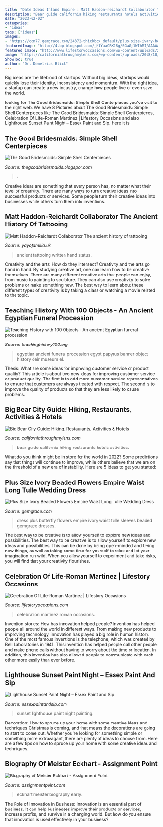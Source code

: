 ```yaml
---
title: "Date Ideas Inland Empire : Matt Haddon-reichardt Collaborator The Ancient History Of Tattooing"
description: "Bear guide california hiking restaurants hotels activities"
date: "2023-02-02"
categories:
- "ideas"
tags: ["ideas"]
images:
- "https://cdn77.gemgrace.com/24372-thickbox_default/plus-size-ivory-beaded-flowers-empire-waist-long-tulle-wedding-dress-butterfly-sleeves.jpg"
featuredImage: "http://4.bp.blogspot.com/_N1YaaCRK28g/SGaWj1WIhMI/AAAAAAAAAPI/X6nzNvFQ-yM/w1200-h630-p-k-no-nu/IMG_3609.JPG"
featured_image: "http://www.lifestoryoccasions.com/wp-content/uploads/2015/01/celebration-of-life-planner-1024x698.jpg"
image: "https://californiathroughmylens.com/wp-content/uploads/2018/10/big-bear-main-1-1024x683.jpg"
ShowToc: true
author: "Dr. Demetrius Blick"
---
```



Big ideas are the lifeblood of startups. Without big ideas, startups would quickly lose their identity, inconsistency and momentum. With the right idea, a startup can create a new industry, change how people live or even save the world.

	

		
looking for The Good Bridesmaids: Simple Shell Centerpieces you've visit to the right web. We have 8 Pictures about The Good Bridesmaids: Simple Shell Centerpieces like The Good Bridesmaids: Simple Shell Centerpieces, Celebration Of Life-Roman Martinez | Lifestory Occasions and also Lighthouse Sunset Paint Night – Essex Paint and Sip. Here it is:
		
    
## The Good Bridesmaids: Simple Shell Centerpieces

<img loading=lazy src="http://4.bp.blogspot.com/_N1YaaCRK28g/SGaWj1WIhMI/AAAAAAAAAPI/X6nzNvFQ-yM/w1200-h630-p-k-no-nu/IMG_3609.JPG" onerror="this.onerror=null;this.src='https://tse4.mm.bing.net/th?id=OIP.ycshUj1xJWReQZGxATngtwHaD4&amp;pid=15.1';" alt="The Good Bridesmaids: Simple Shell Centerpieces">

_Source: thegoodbridesmaids.blogspot.com_

>. 

	

Creative ideas are something that every person has, no matter what their level of creativity. There are many ways to turn creative ideas into successful products or services. Some people turn their creative ideas into businesses while others turn them into inventions.

    
## Matt Haddon-Reichardt Collaborator The Ancient History Of Tattooing

<img loading=lazy src="https://cdn.shopify.com/s/files/1/2156/7915/articles/Copper_Age_Tattoo_Nacho_Brown_1200x600_crop_center.jpg?v=1570183146" onerror="this.onerror=null;this.src='https://tse3.mm.bing.net/th?id=OIP.9uinHRFDcslu0bk2N2oC2gHaDt&amp;pid=15.1';" alt="Matt Haddon-Reichardt Collaborator The ancient history of tattooing">

_Source: yayofamilia.uk_

>ancient tattooing written hand status. 

	

Creativity and the arts: How do they intersect?
Creativity and the arts go hand in hand. By studying creative art, one can learn how to be creative themselves. There are many different creative arts that people can enjoy, from music to painting to sculpture. They can also use creativity to solve problems or make something new. The best way to learn about these different types of creativity is by taking a class or watching a movie related to the topic.

    
## Teaching History With 100 Objects - An Ancient Egyptian Funeral Procession

<img loading=lazy src="http://www.teachinghistory100.org/images/uploads/42_banner.jpg" onerror="this.onerror=null;this.src='https://tse4.mm.bing.net/th?id=OIP.eKTjHv-u0sfz-IwCAoqXbQHaC0&amp;pid=15.1';" alt="Teaching History with 100 Objects - An ancient Egyptian funeral procession">

_Source: teachinghistory100.org_

>egyptian ancient funeral procession egypt papyrus banner object history deir museum el. 

	

Thesis: What are some ideas for improving customer service or product quality?
This article is about two new ideas for improving customer service or product quality. The first is to add more customer service representatives to ensure that customers are always treated with respect. The second is to improve the quality of products so that they are less likely to cause problems.

    
## Big Bear City Guide: Hiking, Restaurants, Activities &amp; Hotels

<img loading=lazy src="https://californiathroughmylens.com/wp-content/uploads/2018/10/big-bear-main-1-1024x683.jpg" onerror="this.onerror=null;this.src='https://tse2.mm.bing.net/th?id=OIP.pKia1rea-rssVSVWG4BGEAHaE8&amp;pid=15.1';" alt="Big Bear City Guide: Hiking, Restaurants, Activities &amp; Hotels">

_Source: californiathroughmylens.com_

>bear guide california hiking restaurants hotels activities. 

	

What do you think might be in store for the world in 2022? Some predictions say that things will continue to improve, while others believe that we are on the threshold of a new era of instability. Here are 5 ideas to get you started: 

    
## Plus Size Ivory Beaded Flowers Empire Waist Long Tulle Wedding Dress

<img loading=lazy src="https://cdn77.gemgrace.com/24372-thickbox_default/plus-size-ivory-beaded-flowers-empire-waist-long-tulle-wedding-dress-butterfly-sleeves.jpg" onerror="this.onerror=null;this.src='https://tse4.mm.bing.net/th?id=OIP.5te7ul-K9eSYSZPdvjM4jgHaJH&amp;pid=15.1';" alt="Plus Size Ivory Beaded Flowers Empire Waist Long Tulle Wedding Dress">

_Source: gemgrace.com_

>dress plus butterfly flowers empire ivory waist tulle sleeves beaded gemgrace dresses. 

	

The best way to be creative is to allow yourself to explore new ideas and possibilities.
The best way to be creative is to allow yourself to explore new ideas and possibilities. This can be done by being open-minded and trying new things, as well as taking some time for yourself to relax and let your imagination run wild. When you allow yourself to experiment and take risks, you will find that your creativity flourishes.

    
## Celebration Of Life-Roman Martinez | Lifestory Occasions

<img loading=lazy src="http://www.lifestoryoccasions.com/wp-content/uploads/2015/01/celebration-of-life-planner-1024x698.jpg" onerror="this.onerror=null;this.src='https://tse4.mm.bing.net/th?id=OIP.DJHXYaFwb0cDU8F9pYy1gQHaFD&amp;pid=15.1';" alt="Celebration Of Life-Roman Martinez | Lifestory Occasions">

_Source: lifestoryoccasions.com_

>celebration martinez roman occasions. 

	

Invention stories: How has innovation helped people?
Invention has helped people all around the world in different ways. From making new products to improving technology, innovation has played a big role in human history. One of the most famous inventions is the telephone, which was created by Bell Laboratories in 1941. This invention has helped people call other people and make phone calls without having to worry about the time or location. In addition, this invention has also allowed people to communicate with each other more easily than ever before.

    
## Lighthouse Sunset Paint Night – Essex Paint And Sip

<img loading=lazy src="https://cdn.shopify.com/s/files/1/2994/3128/products/Lighthouse_Sunset_530x@2x.jpg?v=1538249336" onerror="this.onerror=null;this.src='https://tse2.mm.bing.net/th?id=OIP.mktov2oQDq05X6TYFZsuMAHaJ3&amp;pid=15.1';" alt="Lighthouse Sunset Paint Night – Essex Paint and Sip">

_Source: essexpaintandsip.com_

>sunset lighthouse paint night painting. 

	

Decoration: How to spruce up your home with some creative ideas and techniques
Christmas is coming, and that means the decorations are going to start to come out. Whether you're looking for something simple or something more extravagant, there are plenty of ideas to choose from. Here are a few tips on how to spruce up your home with some creative ideas and techniques.

    
## Biography Of Meister Eckhart - Assignment Point

<img loading=lazy src="http://www.assignmentpoint.com/wp-content/uploads/2018/12/Meister-Eckhart.jpg" onerror="this.onerror=null;this.src='https://tse1.mm.bing.net/th?id=OIP.MCRAKBp8DNROu_ihsiNLHQHaD2&amp;pid=15.1';" alt="Biography of Meister Eckhart - Assignment Point">

_Source: assignmentpoint.com_

>eckhart meister biography early. 

	

The Role of Innovation in Business:
Innovation is an essential part of business. It can help businesses improve their products or services, increase profits, and survive in a changing world. But how do you ensure that innovation is used effectively in your business?

